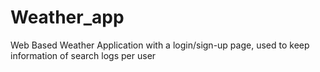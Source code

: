 # Weather_app
Web Based Weather Application with a login/sign-up page, used to keep information of search logs per user
